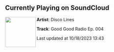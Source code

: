 ## Currently Playing on SoundCloud

[<img align="left" width="100" src="https://i1.sndcdn.com/artworks-VJevHjH53pMx2wNi-q9QZLA-t500x500.jpg">](https://soundcloud.com/discolines/good-good-radio-ep-004)

**Artist**: Disco Lines 

**Track**: Good Good Radio Ep. 004

Last updated at 10/18/2023 13:43
